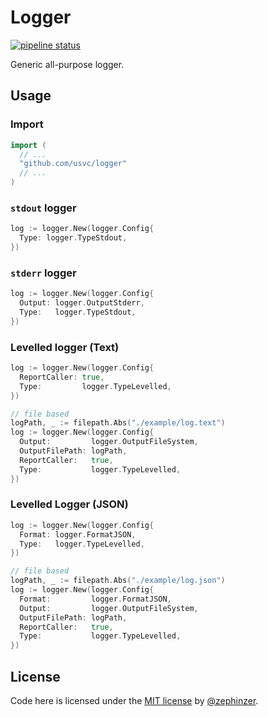 # Logger

[![pipeline status](https://gitlab.com/usvc/modules/go/logger/badges/master/pipeline.svg)](https://gitlab.com/usvc/modules/go/logger/-/commits/master)

Generic all-purpose logger.

## Usage

### Import

```go
import (
  // ...
  "github.com/usvc/logger"
  // ...
)
```

### `stdout` logger

```go
log := logger.New(logger.Config{
  Type: logger.TypeStdout,
})
```


### `stderr` logger

```go
log := logger.New(logger.Config{
  Output: logger.OutputStderr,
  Type:   logger.TypeStdout,
})
```

### Levelled logger (Text)

```go
log := logger.New(logger.Config{
  ReportCaller: true,
  Type:         logger.TypeLevelled,
})

// file based
logPath, _ := filepath.Abs("./example/log.text")
log := logger.New(logger.Config{
  Output:         logger.OutputFileSystem,
  OutputFilePath: logPath,
  ReportCaller:   true,
  Type:           logger.TypeLevelled,
})
```

### Levelled Logger (JSON)

```go
log := logger.New(logger.Config{
  Format: logger.FormatJSON,
  Type:   logger.TypeLevelled,
})

// file based
logPath, _ := filepath.Abs("./example/log.json")
log := logger.New(logger.Config{
  Format:         logger.FormatJSON,
  Output:         logger.OutputFileSystem,
  OutputFilePath: logPath,
  ReportCaller:   true,
  Type:           logger.TypeLevelled,
})
```

## License

Code here is licensed under the [MIT license](./LICENSE) by [@zephinzer](https://gitlab.com/zephinzer).
